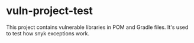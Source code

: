 # vuln-project-test

This project contains vulnerable libraries in POM and Gradle files.
It's used to test how snyk exceptions work.
